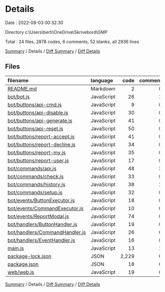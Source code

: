 # Details

Date : 2022-08-03 00:32:30

Directory c:\\Users\\berti\\OneDrive\\Skrivebord\\GMP

Total : 24 files,  2878 codes, 6 comments, 52 blanks, all 2936 lines

[Summary](results.md) / Details / [Diff Summary](diff.md) / [Diff Details](diff-details.md)

## Files
| filename | language | code | comment | blank | total |
| :--- | :--- | ---: | ---: | ---: | ---: |
| [README.md](/README.md) | Markdown | 2 | 0 | 1 | 3 |
| [bot/bot.js](/bot/bot.js) | JavaScript | 26 | 1 | 5 | 32 |
| [bot/buttons/api-cmd.js](/bot/buttons/api-cmd.js) | JavaScript | 9 | 0 | 0 | 9 |
| [bot/buttons/api-disable.js](/bot/buttons/api-disable.js) | JavaScript | 30 | 0 | 0 | 30 |
| [bot/buttons/api-generate.js](/bot/buttons/api-generate.js) | JavaScript | 41 | 0 | 4 | 45 |
| [bot/buttons/api-reset.js](/bot/buttons/api-reset.js) | JavaScript | 50 | 0 | 1 | 51 |
| [bot/buttons/report-accept.js](/bot/buttons/report-accept.js) | JavaScript | 41 | 0 | 3 | 44 |
| [bot/buttons/report-decline.js](/bot/buttons/report-decline.js) | JavaScript | 34 | 0 | 3 | 37 |
| [bot/buttons/report-my.js](/bot/buttons/report-my.js) | JavaScript | 35 | 0 | 1 | 36 |
| [bot/buttons/report-user.js](/bot/buttons/report-user.js) | JavaScript | 17 | 0 | 1 | 18 |
| [bot/commands/api.js](/bot/commands/api.js) | JavaScript | 48 | 3 | 4 | 55 |
| [bot/commands/check.js](/bot/commands/check.js) | JavaScript | 33 | 0 | 3 | 36 |
| [bot/commands/history.js](/bot/commands/history.js) | JavaScript | 38 | 1 | 0 | 39 |
| [bot/commands/setup.js](/bot/commands/setup.js) | JavaScript | 32 | 0 | 2 | 34 |
| [bot/events/ButtonExecutor.js](/bot/events/ButtonExecutor.js) | JavaScript | 18 | 0 | 2 | 20 |
| [bot/events/CommandExecutor.js](/bot/events/CommandExecutor.js) | JavaScript | 10 | 0 | 0 | 10 |
| [bot/events/ReportModal.js](/bot/events/ReportModal.js) | JavaScript | 74 | 0 | 3 | 77 |
| [bot/handlers/ButtonHandler.js](/bot/handlers/ButtonHandler.js) | JavaScript | 19 | 0 | 3 | 22 |
| [bot/handlers/CommandHandler.js](/bot/handlers/CommandHandler.js) | JavaScript | 26 | 0 | 2 | 28 |
| [bot/handlers/EventHandler.js](/bot/handlers/EventHandler.js) | JavaScript | 16 | 0 | 1 | 17 |
| [main.js](/main.js) | JavaScript | 13 | 1 | 9 | 23 |
| [package-lock.json](/package-lock.json) | JSON | 2,229 | 0 | 1 | 2,230 |
| [package.json](/package.json) | JSON | 18 | 0 | 1 | 19 |
| [web/web.js](/web/web.js) | JavaScript | 19 | 0 | 2 | 21 |

[Summary](results.md) / Details / [Diff Summary](diff.md) / [Diff Details](diff-details.md)